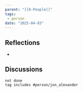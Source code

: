 ```yaml
---
parent: "[[0-People]]"
tags:
 - person
date: "2025-04-03"
---
```

## Reflections
* 
## Discussions
```tasks
not done
tag includes #person/jon_alexander
```
